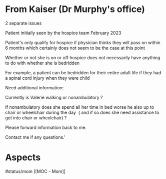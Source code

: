 # From Kaiser (Dr Murphy's office)

2 separate issues

Patient initially seen by the hospice team February 2023

Patient's only qualify for hospice if physician thinks they will pass on within 6 months which certainly does not seem to be the case at this point

Whether or not she is on or off hospice does not necessarily have anything to do with whether she is bedridden

For example, a patient can be bedridden for their entire adult life if they had a spinal cord injury when they were child

Need additional information:  

Currently is Valerie walking or nonambulatory ?

If nonambulatory does she spend all her time in bed worse he also up to chair or wheelchair during the day  ( and if so does she need assistance to get into chair or wheelchair) ?

Please forward information back to me.

Contact me if any questions.'

# Aspects

#status/mom
[[MOC - Mom]]
